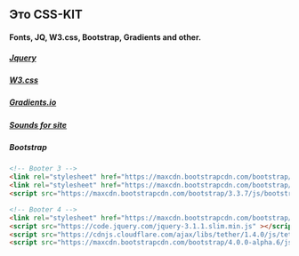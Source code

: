 ## Это CSS-KIT 
#### Fonts, JQ, W3.css, Bootstrap, Gradients and other. 

##### [Jquery](https://cdnjs.com/libraries/jquery/)
##### [W3.css](https://www.w3schools.com/lib/w3.css)
##### [Gradients.io](http://gradients.io/)
##### [Sounds for site](http://rcptones.com/dev_tones/)
##### Bootstrap

```html
<!-- Booter 3 -->
<link rel="stylesheet" href="https://maxcdn.bootstrapcdn.com/bootstrap/3.3.7/css/bootstrap.min.css" >
<link rel="stylesheet" href="https://maxcdn.bootstrapcdn.com/bootstrap/3.3.7/css/bootstrap-theme.min.css" >
<script src="https://maxcdn.bootstrapcdn.com/bootstrap/3.3.7/js/bootstrap.min.js"></script>

<!-- Booter 4 -->
<link rel="stylesheet" href="https://maxcdn.bootstrapcdn.com/bootstrap/4.0.0-alpha.6/css/bootstrap.min.css" >
<script src="https://code.jquery.com/jquery-3.1.1.slim.min.js" ></script>
<script src="https://cdnjs.cloudflare.com/ajax/libs/tether/1.4.0/js/tether.min.js"></script>
<script src="https://maxcdn.bootstrapcdn.com/bootstrap/4.0.0-alpha.6/js/bootstrap.min.js"></script>
```

